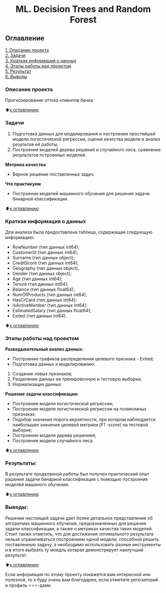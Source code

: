 # <center> ML. Decision Trees and Random Forest

## Оглавление  
[1. Описание проекта](https://github.com/mrfluffypaws/ML.-Decision-Trees-and-Random-Forest/blob/main/README.md#Описание-проекта)  
[2. Задачи](https://github.com/mrfluffypaws/ML.-Decision-Trees-and-Random-Forest/blob/main/README.md#Задачи)  
[3. Краткая информация о данных](https://github.com/mrfluffypaws/ML.-Decision-Trees-and-Random-Forest/blob/main/README.md#Краткая-информация-о-данных)  
[4. Этапы работы над проектом](https://github.com/mrfluffypaws/ML.-Decision-Trees-and-Random-Forest/blob/main/README.md#Этапы-работы-над-проектом)  
[5. Результат](https://github.com/mrfluffypaws/ML.-Decision-Trees-and-Random-Forest/blob/main/README.md#Результаты)    
[6. Выводы](https://github.com/mrfluffypaws/ML.-Decision-Trees-and-Random-Forest/blob/main/README.md#Выводы) 

### Описание проекта    
Прогнозирование оттока клиентов банка. 

:arrow_up:[к оглавлению](https://github.com/mrfluffypaws/ML.-Decision-Trees-and-Random-Forest/blob/main/README.md#Оглавление)


### Задачи    
1. Подготовка данных для моделирования и построение простейшей модели логистической регрессии, оценка качества модели и анализ результов её работы;
2. Построение моделей дерева решений и случайного леса, сравнение результатов пстроенных моделей.
  

**Метрика качества**     
* Верное решение поставленных задач.


**Что практикуем**     
* Построение моделей машинного обучения для решения задачи бинарной классификации.

:arrow_up:[к оглавлению](https://github.com/mrfluffypaws/ML.-Decision-Trees-and-Random-Forest/blob/main/README.md#Оглавление)


### Краткая информация о данных
Для анализа была предоставлена таблица, содержащая следующую информацию:
* RowNumber (тип данных int64);
* CustomerId (тип данных int64);
* Surname (тип данных object);
* CreditScore (тип данных int64); 
* Geography (тип данных object);
* Gender (тип данных object);
* Age (тип данных int64);
* Tenure (тип данных int64);
* Balance (тип данных float64);
* NumOfProducts (тип данных int64);
* HasCrCard (тип данных int64);
* IsActiveMember (тип данных int64); 
* EstimatedSalary (тип данных float64);
* Exited (тип данных int64).

  
:arrow_up:[к оглавлению](https://github.com/mrfluffypaws/ML.-Decision-Trees-and-Random-Forest/blob/main/README.md#Оглавление)


### Этапы работы над проектом  
**Разведывательный анализ данных:**
* Построение графиков распределения целевого признака - Exited;
* Подготовка данных к моделированию:
1. Создание новых признаков;
2. Разделение данных на тренировочную и тестовую выборки;
3. Нормализация данных. 


**Решение задачи классификации:**
* Построение модели логистической регрессии;
* Построение модели логистической регрессии на полиномных признаках;
* Подобор значения порога вероятности, при котором наблюдается наибольшее значение целевой метрики (F1 -score) на тестовой выборке;
* Построение модели дерева решенией;
* Построение модели случайного леса.

 

:arrow_up:[к оглавлению](https://github.com/mrfluffypaws/ML.-Decision-Trees-and-Random-Forest/blob/main/README.md#Оглавление)


### Результаты:  
В результате проделанной работы был получен практический опыт рашения задачи бинарной классификации с помощью построения моделей машиного обучения.    

:arrow_up:[к оглавлению](https://github.com/mrfluffypaws/ML.-Decision-Trees-and-Random-Forest/blob/main/README.md#Оглавление)


### Выводы:  
Решение настоящей задачи дает более детальное представление об алгоритмах машинного обучения, предназначенных для решения задачи классификации, а также о метриках качества таких моделей. Стоит также отметить, что для достижения оптимального результата нельзя ограничиваться построением одной модели, способной решить поставленную задачу, а необходимо использовать разные инструменты и в итоге выбрать ту моедль котарая демонстрирует наилучший результат.      


:arrow_up:[к оглавлению](https://github.com/mrfluffypaws/ML.-Decision-Trees-and-Random-Forest/blob/main/README.md#Оглавление)


Если информация по этому проекту покажется вам интересной или полезной, то я буду очень вам благодарен, если отметите репозиторий и профиль ⭐️⭐️⭐️-дами
